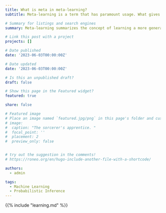 ```yaml
---
title: What is meta in meta-learning?
subtitle: Meta-learning is a term that has paramount usage. What gives rise to its usefulness, and how does it relate to transfer learning, and learning in general?

# Summary for listings and search engines
summary: Meta-learning summarizes the concept of learning a more general framework to learn – hence the name. Yet, this concept subsumizes a range of multiple concepts, including transfer learning, few-shot learning, continual learning, and fine-tuning. We develop an abstracted framework that unifies these notions. This extends beyond parametric models. 

# Link this post with a project
projects: []

# Date published
date: '2023-06-03T00:00:00Z'

# Date updated
date: '2023-06-03T00:00:00Z'

# Is this an unpublished draft?
draft: false

# Show this page in the Featured widget?
featured: true

share: false

# Featured image
# Place an image named `featured.jpg/png` in this page's folder and customize its options here.
# image:
#  caption: "The sorcerer's apprentice. "
#  focal_point: ''
#  placement: 2
#  preview_only: false


# try out the suggestion in the comments!
# https://roneo.org/en/hugo-include-another-file-with-a-shortcode/

authors:
  - admin

tags:
  - Machine Learning
  - Probabilistic Inference
---
```


{{% include "learning.md" %}}
